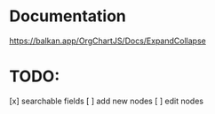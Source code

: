 # Documentation

https://balkan.app/OrgChartJS/Docs/ExpandCollapse


# TODO:

[x] searchable fields
[ ] add new nodes
[ ] edit nodes
